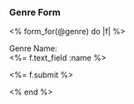 <h3>Genre Form</h3>

<% form_for(@genre) do |f| %>

<label>Genre Name:</label><br>
<%= f.text_field :name %>

<%= f.submit %>

<% end %> 
